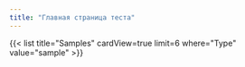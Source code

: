 ```yaml
---
title: "Главная страница теста"
---
```


{{< list title="Samples" cardView=true limit=6 where="Type" value="sample" >}}

